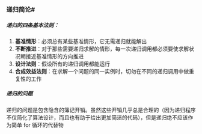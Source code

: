### 递归简论#

##### 递归的四条基本法则：
1. **基准情形**：必须总有某些基准情形，它无需递归就能解出
2. **不断推进**：对于那些需要递归求解的情形，每一次递归调用都必须要使求解状况朝接近基准情形的方向推进
3. **设计法则**：假设所有的递归调用都能运行
4. **合成效益法则**：在求解一个问题的同一实例时，切勿在不同的递归调用中做重复性的工作

##### 递归的问题
递归的问题是包含隐含的簿记开销。虽然这些开销几乎总是合理的（因为递归程序不仅简化了算法设计，而且也有助于给出更加简洁的代码），但是递归绝不应该作为简单 for 循环的代替物